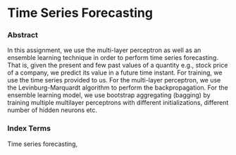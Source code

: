 # Time Series Forecasting
### Abstract
In this assignment, we use the multi-layer perceptron as well as an ensemble learning technique in order to perform time series forecasting. That is, given the present and few past values of a quantity e.g., stock price of a company, we predict its value in a future time instant. For training, we use the time series provided to us. For the multi-layer perceptron, we use the Levinburg-Marquardt algorithm to perform the backpropagation. For the ensemble learning model, we use bootstrap aggregating (bagging) by training multiple multilayer perceptrons with different initializations, different number of hidden neurons etc.
### Index Terms
Time series forecasting,
